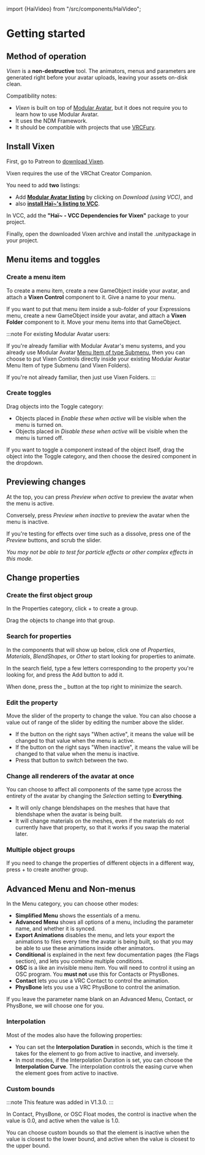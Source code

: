 ﻿---
sidebar_position: 0
---

import {HaiVideo} from "/src/components/HaiVideo";

# Getting started

<HaiVideo src="./img/2023-10-20_17-11-26_ShareX.mp4"></HaiVideo>

## Method of operation

*Vixen* is a **non-destructive** tool. The animators, menus and parameters are generated right before your avatar uploads, leaving your assets on-disk clean.

Compatibility notes:

- *Vixen* is built on top of [Modular Avatar](https://modular-avatar.nadena.dev/), but it does not require you to learn how to use Modular Avatar.
- It uses the NDM Framework.
- It should be compatible with projects that use [VRCFury](https://vrcfury.com/).

## Install Vixen

First, go to Patreon to [download Vixen](../vixen).

Vixen requires the use of the VRChat Creator Companion.

You need to add **two** listings:

- Add **[Modular Avatar listing](https://modular-avatar.nadena.dev/)** by clicking on *Download (using VCC)*, and
- also **[install Haï~'s listing to VCC](vcc://vpm/addRepo?url=https://hai-vr.github.io/vpm-listing/index.json)**.

In VCC, add the **"Haï~ - VCC Dependencies for Vixen"** package to your project.

Finally, open the downloaded Vixen archive and install the .unitypackage in your project.

## Menu items and toggles

<HaiVideo src="./img/2023-10-20_17-23-33_ShareX.mp4"></HaiVideo>

### Create a menu item

To create a menu item, create a new GameObject inside your avatar, and attach a **Vixen Control** component to it. Give a name to your menu.

If you want to put that menu item inside a sub-folder of your Expressions menu, create a new GameObject inside your avatar, and attach a **Vixen Folder** component to it. Move your menu items into that GameObject.

:::note
For existing Modular Avatar users:

If you're already familiar with Modular Avatar's menu systems, and you already use Modular Avatar [Menu Item of type Submenu](https://modular-avatar.nadena.dev/docs/reference/menu-item#submenus),
then you can choose to put Vixen Controls directly inside your existing Modular Avatar Menu Item of type Submenu (and Vixen Folders).

If you're not already familiar, then just use Vixen Folders.
:::

### Create toggles

Drag objects into the Toggle category:

- Objects placed in *Enable these when active* will be visible when the menu is turned on.
- Objects placed in *Disable these when active* will be visible when the menu is turned off.

If you want to toggle a component instead of the object itself, drag the object into the Toggle category, and then choose the desired component in the dropdown.

## Previewing changes

<HaiVideo src="./img/2023-10-20_17-20-09_ShareX.mp4"></HaiVideo>

At the top, you can press *Preview when active* to preview the avatar when the menu is active.

Conversely, press *Preview when inactive* to preview the avatar when the menu is inactive.

If you're testing for effects over time such as a dissolve, press one of the *Preview* buttons, and scrub the slider.

*You may not be able to test for particle effects or other complex effects in this mode.*

## Change properties

<HaiVideo src="./img/2023-10-20_17-18-39_ShareX.mp4"></HaiVideo>

### Create the first object group

In the Properties category, click + to create a group.

Drag the objects to change into that group.

### Search for properties

In the components that will show up below, click one of *Properties*, *Materials*, *BlendShapes*, or *Other* to start looking for properties to animate.

In the search field, type a few letters corresponding to the property you're looking for, and press the Add button to add it.

When done, press the _ button at the top right to minimize the search.

### Edit the property

Move the slider of the property to change the value. You can also choose a value out of range of the slider by editing the number above the slider.

- If the button on the right says "When active", it means the value will be changed to that value when the menu is active.
- If the button on the right says "When inactive", it means the value will be changed to that value when the menu is inactive.
- Press that button to switch between the two.

### Change all renderers of the avatar at once

You can choose to affect all components of the same type across the entirety of the avatar by changing the *Selection* setting to **Everything**.

- It will only change blendshapes on the meshes that have that blendshape when the avatar is being built.
- It will change materials on the meshes, even if the materials do not currently have that property, so that it works if you swap the material later.

### Multiple object groups

If you need to change the properties of different objects in a different way, press + to create another group.

## Advanced Menu and Non-menus

In the Menu category, you can choose other modes:

- **Simplified Menu** shows the essentials of a menu.
- **Advanced Menu** shows all options of a menu, including the parameter name, and whether it is synced.
- **Export Animations** disables the menu, and lets your export the animations to files every time the avatar is being built, so that you may be able to use these animations inside other animators.
- **Conditional** is explained in the next few documentation pages (the Flags section), and lets you combine multiple conditions.
- **OSC** is a like an invisible menu item. You will need to control it using an OSC program. You **must not** use this for Contacts or PhysBones.
- **Contact** lets you use a VRC Contact to control the animation.
- **PhysBone** lets you use a VRC PhysBone to control the animation.

If you leave the parameter name blank on an Advanced Menu, Contact, or PhysBone, we will choose one for you.

### Interpolation

Most of the modes also have the following properties:

- You can set the **Interpolation Duration** in seconds, which is the time it takes for the element to go from active to inactive, and inversely.
- In most modes, if the Interpolation Duration is set, you can choose the **Interpolation Curve**. The interpolation controls the easing curve when the element goes from active to inactive.

### Custom bounds

:::note
This feature was added in V1.3.0.
:::

In Contact, PhysBone, or OSC Float modes, the control is inactive when the value is 0.0, and active when the value is 1.0.

You can choose custom bounds so that the element is inactive when the value is closest to the lower bound,
and active when the value is closest to the upper bound.
